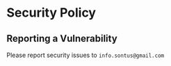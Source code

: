 # Security Policy

## Reporting a Vulnerability

Please report security issues to `info.sontus@gmail.com`
